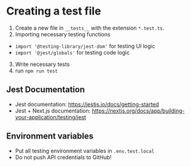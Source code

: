 # Creating a test file
1. Create a new file in `__tests__` with the extension `*.test.ts`.
2. Importing necessary testing functions
-  `import '@testing-library/jest-dom'` for testing UI logic
-  `import '@jest/globals'` for testing code logic
3. Write necessary tests
4. run `npm run test`

## Jest Documentation
- Jest documentation: https://jestjs.io/docs/getting-started
- Jest + Next.js documentation: https://nextjs.org/docs/app/building-your-application/testing/jest


## Environment variables
- Put all testing environment variables in `.env.test.local`
- Do not push API credentials to GitHub!